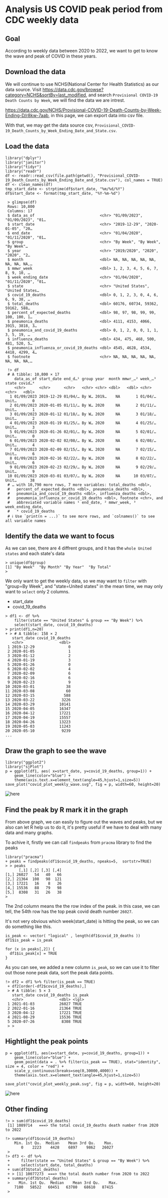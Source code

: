 # Analysis US COVID peak period from CDC weekly data

## Goal

According to weekly data between 2020 to 2022, we want to get to know the wave and peak of COVID in these years.

## Download the data
We will continue to use NCHS(National Center for Health Statistics) as our data source.
Visit https://data.cdc.gov/browse?category=NCHS&sortBy=last_modified, and search `Provisional COVID-19 Death Counts by Week`, we will find the data we are intrest.

https://data.cdc.gov/NCHS/Provisional-COVID-19-Death-Counts-by-Week-Ending-D/r8kw-7aab, in this page, we can export data into csv file.

With that, we may get the data source csv, `Provisional_COVID-19_Death_Counts_by_Week_Ending_Date_and_State.csv`.


## Load the data

```
library("dplyr")
library("janitor")
library("tidyr")
library("readr")
df <- readr::read_csv(file.path(getwd(), "Provisional_COVID-19_Death_Counts_by_Week_Ending_Date_and_State.csv"), col_names = TRUE)
df <- clean_names(df)
tmp_start_date <- strptime(df$start_date, "%m/%d/%Y")
df$start_date <- format(tmp_start_date, "%Y-%m-%d")

 > glimpse(df)
 Rows: 10,800
 Columns: 17
 $ data_as_of                             <chr> "01/09/2023", "01/09/2023", "01…
 $ start_date                             <chr> "2019-12-29", "2020-01-05", "20…
 $ end_date                               <chr> "01/04/2020", "01/11/2020", "01…
 $ group                                  <chr> "By Week", "By Week", "By Week"…
 $ year                                   <chr> "2019/2020", "2020", "2020", "2…
 $ month                                  <dbl> NA, NA, NA, NA, NA, NA, NA, NA,…
 $ mmwr_week                              <dbl> 1, 2, 3, 4, 5, 6, 7, 8, 9, 10, …
 $ week_ending_date                       <chr> "01/04/2020", "01/11/2020", "01…
 $ state                                  <chr> "United States", "United States…
 $ covid_19_deaths                        <dbl> 0, 1, 2, 3, 0, 4, 6, 6, 9, 38, …
 $ total_deaths                           <dbl> 60176, 60734, 59362, 59162, 588…
 $ percent_of_expected_deaths             <dbl> 98, 97, 98, 99, 99, 100, 100, 1…
 $ pneumonia_deaths                       <dbl> 4111, 4153, 4066, 3915, 3818, 3…
 $ pneumonia_and_covid_19_deaths          <dbl> 0, 1, 2, 0, 0, 1, 1, 3, 5, 19, …
 $ influenza_deaths                       <dbl> 434, 475, 468, 500, 481, 520, 5…
 $ pneumonia_influenza_or_covid_19_deaths <dbl> 4545, 4628, 4534, 4418, 4299, 4…
 $ footnote                               <chr> NA, NA, NA, NA, NA, NA, NA, NA,…

 !> df
 # A tibble: 10,800 × 17
    data_as_of start_date end_d…¹ group year  month mmwr_…² week_…³ state covid…⁴
    <chr>      <chr>      <chr>   <chr> <chr> <dbl>   <dbl> <chr>   <chr>   <dbl>
  1 01/09/2023 2019-12-29 01/04/… By W… 2019…    NA       1 01/04/… Unit…       0
  2 01/09/2023 2020-01-05 01/11/… By W… 2020     NA       2 01/11/… Unit…       1
  3 01/09/2023 2020-01-12 01/18/… By W… 2020     NA       3 01/18/… Unit…       2
  4 01/09/2023 2020-01-19 01/25/… By W… 2020     NA       4 01/25/… Unit…       3
  5 01/09/2023 2020-01-26 02/01/… By W… 2020     NA       5 02/01/… Unit…       0
  6 01/09/2023 2020-02-02 02/08/… By W… 2020     NA       6 02/08/… Unit…       4
  7 01/09/2023 2020-02-09 02/15/… By W… 2020     NA       7 02/15/… Unit…       6
  8 01/09/2023 2020-02-16 02/22/… By W… 2020     NA       8 02/22/… Unit…       6
  9 01/09/2023 2020-02-23 02/29/… By W… 2020     NA       9 02/29/… Unit…       9
 10 01/09/2023 2020-03-01 03/07/… By W… 2020     NA      10 03/07/… Unit…      38
 # … with 10,790 more rows, 7 more variables: total_deaths <dbl>,
 #   percent_of_expected_deaths <dbl>, pneumonia_deaths <dbl>,
 #   pneumonia_and_covid_19_deaths <dbl>, influenza_deaths <dbl>,
 #   pneumonia_influenza_or_covid_19_deaths <dbl>, footnote <chr>, and
 #   abbreviated variable names ¹ end_date, ² mmwr_week, ³ week_ending_date,
 #   ⁴ covid_19_deaths
 # ℹ Use `print(n = ...)` to see more rows, and `colnames()` to see all variable names
```


## Identify the data we want to focus

As we can see, there are 4 diffrent groups, and it has the `whole United states` and each state's data
```
> unique(df$group)
[1] "By Week"  "By Month" "By Year"  "By Total"
>
```

We only want to get the weekly data, so we may want to `filter` with "group=By Week", and "state=United states"
in the mean time, we may only want to `select` only 2 columns.
 - start_date
 - covid_19_deaths

```
> df1 <- df %>%
    filter(state == "United States" & group == "By Week") %>%
    select(start_date, covid_19_deaths)
> print(df1,n=20)
+ > # A tibble: 158 × 2
   start_date covid_19_deaths
   <chr>                <dbl>
 1 2019-12-29               0
 2 2020-01-05               1
 3 2020-01-12               2
 4 2020-01-19               3
 5 2020-01-26               0
 6 2020-02-02               4
 7 2020-02-09               6
 8 2020-02-16               6
 9 2020-02-23               9
10 2020-03-01              38
11 2020-03-08              60
12 2020-03-15             588
13 2020-03-22            3226
14 2020-03-29           10141
15 2020-04-05           16347
16 2020-04-12           17221
17 2020-04-19           15557
18 2020-04-26           13223
19 2020-05-03           11243
20 2020-05-10            9239
...

```




## Draw the graph to see the wave
```
library("ggplot2")
library("sjPlot")
p = ggplot(df1, aes( x=start_date, y=covid_19_deaths, group=1)) +
    geom_line(color="blue") +
    theme(axis.text.x=element_text(angle=45,hjust=1,size=5))
save_plot("covid_plot_weekly_wave.svg", fig = p, width=60, height=20)
```

![here](covid_plot_weekly_wave.svg)

## Find the peak by R mark it in the graph

From above graph, we can easily to figure out the waves and peaks, but we also can let R help us to do it, it's pretty useful if we have to deal with many data and many graphs.

To achive it, firstly we can call `findpeaks` from `pracma` library to find the peaks


```
library("pracma")
+ peaks = findpeaks(df1$covid_19_deaths, npeaks=5,  sortstr=TRUE)
> > peaks
      [,1] [,2] [,3] [,4]
[1,] 26027   54   40   66
[2,] 21364  108   98  121
[3,] 17221   16    8   26
[4,] 15536   88   79   98
[5,]  8308   31   26   38
>
```

The 2nd column means the the row index of the peak. in this case, we can tell, the 54th row has the top peak covid death number `26027`.

It's not very obvious which week(start_date) is hitting the peak, so we can do something like this.
```
is_peak <- vector( "logical" , length(df1$covid_19_deaths ))
df1$is_peak = is_peak

for (x in peaks[,2]) {
  df1$is_peak[x] = TRUE
}
```

As you can see, we added a new column `is_peak`, so we can use it to filter out those none peak data, sort the peak data points.
```
!> df2 = df1 %>% filter(is_peak == TRUE)
 + df2[order(-df2$covid_19_deaths),]
 > # A tibble: 5 × 3
   start_date covid_19_deaths is_peak
   <chr>                <dbl> <lgl>
 1 2021-01-03           26027 TRUE
 2 2022-01-16           21364 TRUE
 3 2020-04-12           17221 TRUE
 4 2021-08-29           15536 TRUE
 5 2020-07-26            8308 TRUE
 > >
```


## Hightlight the peak points

```
p = ggplot(df1, aes(x=start_date, y=covid_19_deaths, group=1)) +
    geom_line(color="blue") +
    geom_point(data = . %>% filter(is_peak == TRUE), stat="identity", size = 4, color = "red") +
    scale_y_continuous(breaks=seq(0,30000,4000)) +
    theme(axis.text.x=element_text(angle=45,hjust=1,size=5))

save_plot("covid_plot_weekly_peak.svg", fig = p, width=60, height=20)
```


![here](covid_plot_weekly_peak.svg)


## Other finding
```
!> > sum(df1$covid_19_deaths)
 [1] 1089714   ===> the total covid_19_deaths death number from 2020 to 2022

!> summary(df1$covid_19_deaths)
    Min. 1st Qu.  Median    Mean 3rd Qu.    Max.
       0    2223    4428    6897    9862   26027
 >
!> df3 <- df %>%
 +     filter(state == "United States" & group == "By Week") %>%
 +     select(start_date, total_deaths)
 + sum(df3$total_deaths)
 + > [1] 10077273  ===> the total death number from 2020 to 2022 
 + summary(df3$total_deaths)
 >    Min. 1st Qu.  Median    Mean 3rd Qu.    Max.
    7100   58522   60451   63780   68610   87415
 >
```
